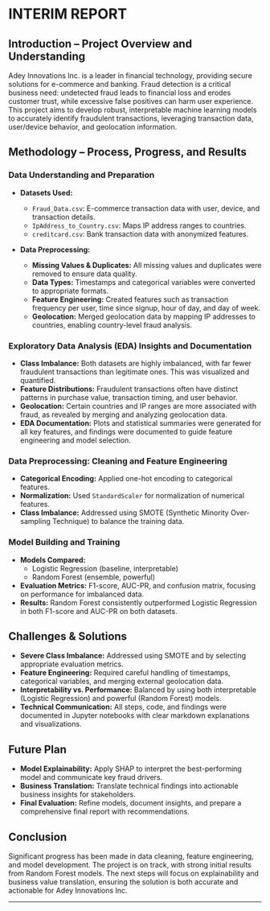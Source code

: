 # INTERIM REPORT

## Introduction – Project Overview and Understanding

Adey Innovations Inc. is a leader in financial technology, providing secure solutions for e-commerce and banking. Fraud detection is a critical business need: undetected fraud leads to financial loss and erodes customer trust, while excessive false positives can harm user experience. This project aims to develop robust, interpretable machine learning models to accurately identify fraudulent transactions, leveraging transaction data, user/device behavior, and geolocation information.

## Methodology – Process, Progress, and Results

### Data Understanding and Preparation

- **Datasets Used:**

  - `Fraud_Data.csv`: E-commerce transaction data with user, device, and transaction details.
  - `IpAddress_to_Country.csv`: Maps IP address ranges to countries.
  - `creditcard.csv`: Bank transaction data with anonymized features.

- **Data Preprocessing:**
  - **Missing Values & Duplicates:** All missing values and duplicates were removed to ensure data quality.
  - **Data Types:** Timestamps and categorical variables were converted to appropriate formats.
  - **Feature Engineering:** Created features such as transaction frequency per user, time since signup, hour of day, and day of week.
  - **Geolocation:** Merged geolocation data by mapping IP addresses to countries, enabling country-level fraud analysis.

### Exploratory Data Analysis (EDA) Insights and Documentation

- **Class Imbalance:** Both datasets are highly imbalanced, with far fewer fraudulent transactions than legitimate ones. This was visualized and quantified.
- **Feature Distributions:** Fraudulent transactions often have distinct patterns in purchase value, transaction timing, and user behavior.
- **Geolocation:** Certain countries and IP ranges are more associated with fraud, as revealed by merging and analyzing geolocation data.
- **EDA Documentation:** Plots and statistical summaries were generated for all key features, and findings were documented to guide feature engineering and model selection.

### Data Preprocessing: Cleaning and Feature Engineering

- **Categorical Encoding:** Applied one-hot encoding to categorical features.
- **Normalization:** Used `StandardScaler` for normalization of numerical features.
- **Class Imbalance:** Addressed using SMOTE (Synthetic Minority Over-sampling Technique) to balance the training data.

### Model Building and Training

- **Models Compared:**
  - Logistic Regression (baseline, interpretable)
  - Random Forest (ensemble, powerful)
- **Evaluation Metrics:** F1-score, AUC-PR, and confusion matrix, focusing on performance for imbalanced data.
- **Results:** Random Forest consistently outperformed Logistic Regression in both F1-score and AUC-PR on both datasets.

## Challenges & Solutions

- **Severe Class Imbalance:** Addressed using SMOTE and by selecting appropriate evaluation metrics.
- **Feature Engineering:** Required careful handling of timestamps, categorical variables, and merging external geolocation data.
- **Interpretability vs. Performance:** Balanced by using both interpretable (Logistic Regression) and powerful (Random Forest) models.
- **Technical Communication:** All steps, code, and findings were documented in Jupyter notebooks with clear markdown explanations and visualizations.

## Future Plan

- **Model Explainability:** Apply SHAP to interpret the best-performing model and communicate key fraud drivers.
- **Business Translation:** Translate technical findings into actionable business insights for stakeholders.
- **Final Evaluation:** Refine models, document insights, and prepare a comprehensive final report with recommendations.

## Conclusion

Significant progress has been made in data cleaning, feature engineering, and model development. The project is on track, with strong initial results from Random Forest models. The next steps will focus on explainability and business value translation, ensuring the solution is both accurate and actionable for Adey Innovations Inc.

---
